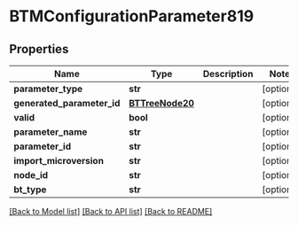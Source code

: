 # BTMConfigurationParameter819

## Properties
Name | Type | Description | Notes
------------ | ------------- | ------------- | -------------
**parameter_type** | **str** |  | [optional] 
**generated_parameter_id** | [**BTTreeNode20**](BTTreeNode20.md) |  | [optional] 
**valid** | **bool** |  | [optional] 
**parameter_name** | **str** |  | [optional] 
**parameter_id** | **str** |  | [optional] 
**import_microversion** | **str** |  | [optional] 
**node_id** | **str** |  | [optional] 
**bt_type** | **str** |  | [optional] 

[[Back to Model list]](../README.md#documentation-for-models) [[Back to API list]](../README.md#documentation-for-api-endpoints) [[Back to README]](../README.md)



